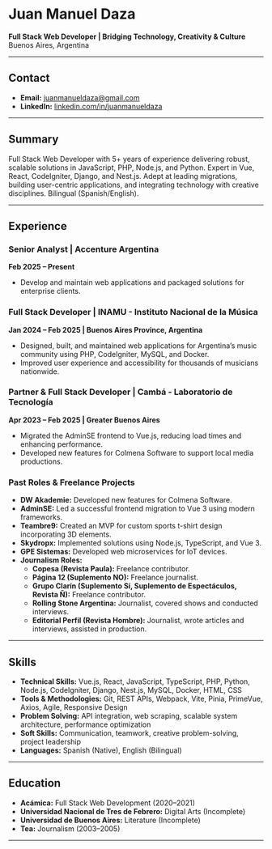 # Juan Manuel Daza
**Full Stack Web Developer | Bridging Technology, Creativity & Culture**  
Buenos Aires, Argentina

---

## Contact
- **Email:** juanmanueldaza@gmail.com
- **LinkedIn:** [linkedin.com/in/juanmanueldaza](https://www.linkedin.com/in/juanmanueldaza)

---

## Summary
Full Stack Web Developer with 5+ years of experience delivering robust, scalable solutions in JavaScript, PHP, Node.js, and Python. Expert in Vue, React, CodeIgniter, Django, and Nest.js. Adept at leading migrations, building user-centric applications, and integrating technology with creative disciplines. Bilingual (Spanish/English).

---

## Experience

### Senior Analyst | Accenture Argentina
**Feb 2025 – Present**
- Develop and maintain web applications and packaged solutions for enterprise clients.

### Full Stack Developer | INAMU - Instituto Nacional de la Música
**Jan 2024 – Feb 2025 | Buenos Aires Province, Argentina**
- Designed, built, and maintained web applications for Argentina’s music community using PHP, CodeIgniter, MySQL, and Docker.
- Improved user experience and accessibility for thousands of musicians nationwide.

### Partner & Full Stack Developer | Cambá - Laboratorio de Tecnología
**Apr 2023 – Feb 2025 | Greater Buenos Aires**
- Migrated the AdminSE frontend to Vue.js, reducing load times and enhancing performance.
- Developed new features for Colmena Software to support local media productions.

### Past Roles & Freelance Projects
- **DW Akademie:** Developed new features for Colmena Software.
- **AdminSE:** Led a successful frontend migration to Vue 3 using modern frameworks.
- **Teambre9:** Created an MVP for custom sports t-shirt design incorporating 3D elements.
- **Skydropx:** Implemented solutions using Node.js, TypeScript, and Vue 3.
- **GPE Sistemas:** Developed web microservices for IoT devices.
- **Journalism Roles:**
  - **Copesa (Revista Paula):** Freelance contributor.
  - **Página 12 (Suplemento NO):** Freelance journalist.
  - **Grupo Clarín (Suplemento Sí, Suplemento de Espectáculos, Revista Ñ):** Freelance contributor.
  - **Rolling Stone Argentina:** Journalist, covered shows and conducted interviews.
  - **Editorial Perfil (Revista Hombre):** Journalist, wrote articles and interviews, assisted in production.

---

## Skills
- **Technical Skills:** Vue.js, React, JavaScript, TypeScript, PHP, Python, Node.js, CodeIgniter, Django, Nest.js, MySQL, Docker, HTML, CSS
- **Tools & Methodologies:** Git, REST APIs, Webpack, Vite, Pinia, PrimeVue, Axios, Agile, Responsive Design
- **Problem Solving:** API integration, web scraping, scalable system architecture, performance optimization
- **Soft Skills:** Communication, teamwork, creative problem-solving, project leadership
- **Languages:** Spanish (Native), English (Bilingual)

---

## Education
- **Acámica:** Full Stack Web Development (2020–2021)
- **Universidad Nacional de Tres de Febrero:** Digital Arts (Incomplete)
- **Universidad de Buenos Aires:** Literature (Incomplete)
- **Tea:** Journalism (2003–2005)

---
